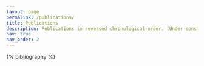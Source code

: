 ```yaml
---
layout: page
permalink: /publications/
title: Publications
description: Publications in reversed chronological order. (Under construction!! 👨‍💻)
nav: true
nav_order: 2
---
```


<div class="publications">

{% bibliography %}

</div>